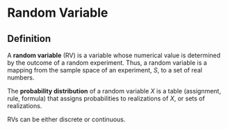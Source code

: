 # Random Variable

## Definition

A **random variable** (RV) is a variable whose numerical value is determined by the outcome of a random experiment. Thus, a random variable is a mapping from the sample space of an experiment, $S$, to a set of real numbers.

The **probability distribution** of a random variable $X$ is a table (assignment, rule, formula) that assigns probabilities to realizations of $X$, or sets of realizations.

RVs can be either discrete or continuous.
